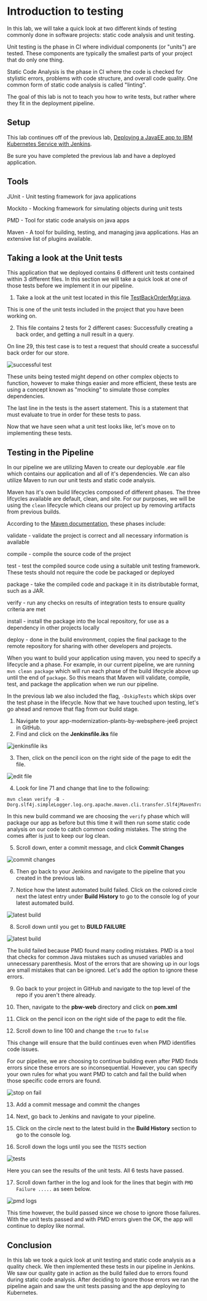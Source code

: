# Introduction to testing
In this lab, we will take a quick look at two different kinds of testing commonly done in software projects: static code analysis and unit testing.

Unit testing is the phase in CI where individual components (or "units") are tested. These components are typically the smallest parts of your project that do only one thing.

Static Code Analysis is the phase in CI where the code is checked for stylistic errors, problems with code structure, and overall code quality. One common form of static code analysis is called "linting".

The goal of this lab is not to teach you how to write tests, but rather where they fit in the deployment pipeline.

## Setup
This lab continues off of the previous lab, [Deploying a JavaEE app to IBM Kubernetes Service with Jenkins](https://github.com/odrodrig/app-modernization-cicd-lab-iks).

Be sure you have completed the previous lab and have a deployed application.

## Tools
JUnit - Unit testing framework for java applications

Mockito - Mocking framework for simulating objects during unit tests

PMD - Tool for static code analysis on java apps

Maven - A tool for building, testing, and managing java applications. Has an extensive list of plugins available. 

## Taking a look at the Unit tests
This application that we deployed contains 6 different unit tests contained within 3 different files. In this section we will take a quick look at one of those tests before we implement it in our pipeline. 

1. Take a look at the unit test located in this file [TestBackOrderMgr.java](https://github.com/odrodrig/app-modernization-plants-by-websphere-jee6/blob/master/pbw-web/src/test/com/ibm/websphere/samples/pbw/ejb/TestBackOrderMgr.java).

This is one of the unit tests included in the project that you have been working on.

2. This file contains 2 tests for 2 different cases: Successfully creating a back order, and getting a null result in a query.

On line 29, this test case is to test a request that should create a successful back order for our store. 

![successful test](./images/successfulTest.png)

These units being tested might depend on other complex objects to function, however to make things easier and more efficient, these tests are using a concept known as "mocking" to simulate those complex dependencies.

The last line in the tests is the assert statement. This is a statement that must evaluate to true in order for these tests to pass.

Now that we have seen what a unit test looks like, let's move on to implementing these tests.

## Testing in the Pipeline
In our pipeline we are utilizing Maven to create our deployable .ear file which contains our application and all of it's dependencies. We can also utilize Maven to run our unit tests and static code analysis.

Maven has it's own build lifecycles composed of different phases. The three lifcycles available are default, clean, and site. For our purposes, we will be using the ```clean``` lifecycle which cleans our project up by removing artifacts from previous builds.


According to the [Maven documentation](https://maven.apache.org/guides/introduction/introduction-to-the-lifecycle.html), these phases include:

validate - validate the project is correct and all necessary information is available

compile - compile the source code of the project

test - test the compiled source code using a suitable unit testing framework. These tests should not require the code be packaged or deployed

package - take the compiled code and package it in its distributable format, such as a JAR.

verify - run any checks on results of integration tests to ensure quality criteria are met

install - install the package into the local repository, for use as a dependency in other projects locally

deploy - done in the build environment, copies the final package to the remote repository for sharing with other developers and projects.


When you want to build your application using maven, you need to specify a lifecycle and a phase. For example, in our current pipeline, we are running ```mvn clean package``` which will run each phase of the build lifecycle above up until the end of ```package```. So this means that Maven will validate, compile, test, and package the application when we run our pipeline.

In the previous lab we also included the flag, ```-DskipTests``` which skips over the test phase in the lifecycle. Now that we have touched upon testing, let's go ahead and remove that flag from our build stage.

1. Navigate to your app-modernization-plants-by-websphere-jee6 project in GitHub.
2. Find and click on the **Jenkinsfile.iks** file

![jenkinsfile iks](./images/jenkinsfileIks.png)

3. Then, click on the pencil icon on the right side of the page to edit the file.

![edit file](./images/editFile.png)

4. Look for line 71 and change that line to the following:
```
mvn clean verify -B -Dorg.slf4j.simpleLogger.log.org.apache.maven.cli.transfer.Slf4jMavenTransferListener=warn
```
In this new build command we are choosing the ```verify``` phase which will package our app as before but this time it will then run some static code analysis on our code to catch common coding mistakes. The string the comes after is just to keep our log clean.

5. Scroll down, enter a commit message, and click **Commit Changes**

![commit changes](./images/commitChanges.png)

6. Then go back to your Jenkins and navigate to the pipeline that you created in the previous lab.

7. Notice how the latest automated build failed. Click on the colored circle next the latest entry under **Build History** to go to the console log of your latest automated build.

![latest build](./images/latestBuild.png)

8. Scroll down until you get to **BUILD FAILURE** 

![latest build](./images/buildFailure.png)

The build failed because PMD found many coding mistakes. PMD is a tool that checks for common Java mistakes such as unused variables and unnecessary parenthesis. Most of the errors that are showing up in our logs are small mistakes that can be ignored. Let's add the option to ignore these errors.

9. Go back to your project in GitHub and navigate to the top level of the repo if you aren't there already.

10. Then, navigate to the **pbw-web** directory and click on **pom.xml**

11. Click on the pencil icon on the right side of the page to edit the file.

12. Scroll down to line 100 and change the ```true``` to ```false```

This change will ensure that the build continues even when PMD identifies code issues.

For our pipeline, we are choosing to continue building even after PMD finds errors since these errors are so inconsequential. However, you can specify your own rules for what you want PMD to catch and fail the build when those specific code errors are found.

![stop on fail](./images/stopOnFail.png)

13. Add a commit message and commit the changes

14. Next, go back to Jenkins and navigate to your pipeline.

15. Click on the circle next to the latest build in the **Build History** section to go to the console log.

16. Scroll down the logs until you see the ```TESTS``` section

![tests](./images/tests.png)

Here you can see the results of the unit tests. All 6 tests have passed.

17. Scroll down farther in the log and look for the lines that begin with ```PMD Failure .....``` as seen below.

![pmd logs](./images/pmdLogs.png)

This time however, the build passed since we chose to ignore those failures. With the unit tests passed and with PMD errors given the OK, the app will continue to deploy like normal.

## Conclusion
In this lab we took a quick look at unit testing and static code analysis as a quality check. We then implemented these tests in our pipeline in Jenkins. We saw our quality gate in action as the build failed due to errors found during static code analysis. After deciding to ignore those errors we ran the pipeline again and saw the unit tests passing and the app deploying to Kubernetes.